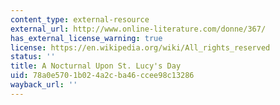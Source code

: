 ```yaml
---
content_type: external-resource
external_url: http://www.online-literature.com/donne/367/
has_external_license_warning: true
license: https://en.wikipedia.org/wiki/All_rights_reserved
status: ''
title: A Nocturnal Upon St. Lucy's Day
uid: 78a0e570-1b02-4a2c-ba46-ccee98c13286
wayback_url: ''
---
```

